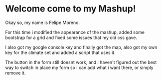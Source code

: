 # Welcome come to my Mashup!

Okay so, my name is Felipe Moreno.

For this time i modified the appearance of the mashup, added some bootstrap for a grid and fixed some issues that my old css gave.

I also got my google console key and finally got the map, also got my own key for the climate set and added a script that uses it.

The button in the form still doesnt work, and i haven't figured out the best way to switch in place my form so i can add what i want there, or simply remove it.